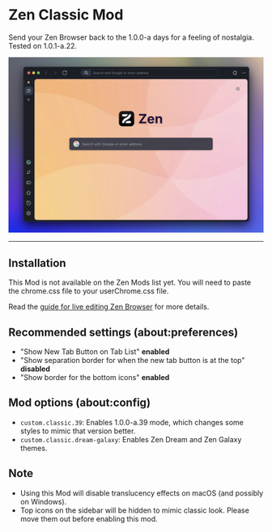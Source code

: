 # Zen Classic Mod
Send your Zen Browser back to the 1.0.0-a days for a feeling of nostalgia. Tested on 1.0.1-a.22.

![](https://github.com/greeeen-dev/zen-classic-mod/blob/main/image.png?raw=true)

---

## Installation
This Mod is not available on the Zen Mods list yet. You will need to paste the chrome.css file to your
userChrome.css file.

Read the [guide for live editing Zen Browser](https://docs.zen-browser.app/guides/live-editing) for more
details.

## Recommended settings (about:preferences)
- "Show New Tab Button on Tab List" **enabled**
- "Show separation border for when the new tab button is at the top" **disabled**
- "Show border for the bottom icons" **enabled**

## Mod options (about:config)
- `custom.classic.39`: Enables 1.0.0-a.39 mode, which changes some styles to mimic that version better.
- `custom.classic.dream-galaxy`: Enables Zen Dream and Zen Galaxy themes.

## Note
- Using this Mod will disable translucency effects on macOS (and possibly on Windows).
- Top icons on the sidebar will be hidden to mimic classic look. Please move them out before enabling this mod.
